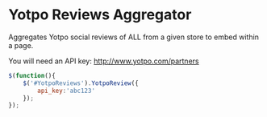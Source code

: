 Yotpo Reviews Aggregator
========================

Aggregates Yotpo social reviews of ALL from a given store to embed within a page. 

You will need an API key: http://www.yotpo.com/partners

```javascript
$(function(){
    $('#YotpoReviews').YotpoReview({
        api_key:'abc123'
    });
});
```